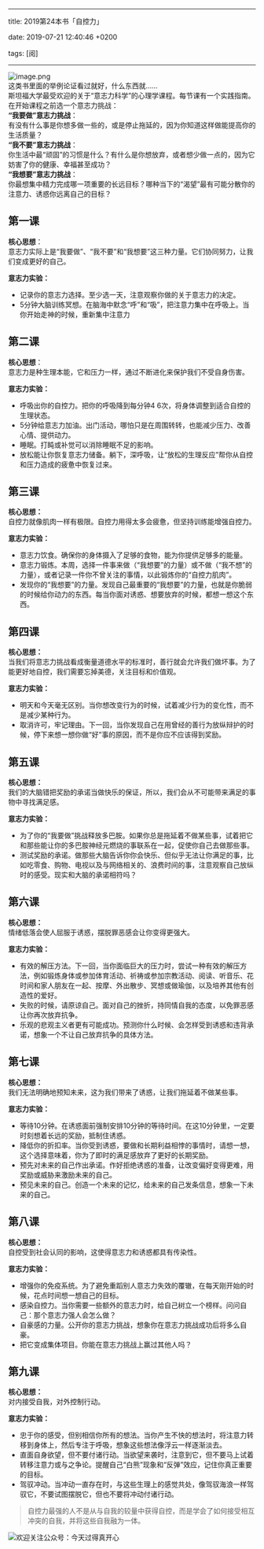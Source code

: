 
---

title: 2019第24本书「自控力」

date: 2019-07-21 12:40:46 +0200

tags: [阅]

---
![image.png](https://cdn.nlark.com/yuque/0/2019/png/124911/1563899362876-7485a9d8-6073-480d-9a25-5a77bcba2a2b.png#align=left&display=inline&height=250&name=image.png&originHeight=500&originWidth=355&size=130264&status=done&width=177.5)<br />这类书里面的举例论证看过就好，什么东西就……<br />斯坦福大学最受欢迎的关于“意志力科学”的心理学课程。每节课有一个实践指南。在开始课程之前选一个意志力挑战：<br />**“我要做”意志力挑战**：<br />有没有什么事是你想多做一些的，或是停止拖延的，因为你知道这样做能提高你的生活质量？<br />**“我不要”意志力挑战**：<br />你生活中最“顽固”的习惯是什么？有什么是你想放弃，或者想少做一点的，因为它妨害了你的健康、幸福甚至成功？<br />**“我想要”意志力挑战**：<br />你最想集中精力完成哪一项重要的长远目标？哪种当下的“渴望”最有可能分散你的注意力、诱惑你远离自己的目标？

## 第一课
**核心思想**：<br />意志力实际上是“我要做”、“我不要”和“我想要”这三种力量。它们协同努力，让我们变成更好的自己。

**意志力实验：**

- 记录你的意志力选择。至少选一天，注意观察你做的关于意志力的决定。
- 5分钟大脑训练冥想。在脑海中默念“呼”和“吸”，把注意力集中在呼吸上。当你开始走神的时候，重新集中注意力

## 第二课
**核心思想**：<br />意志力是种生理本能，它和压力一样，通过不断进化来保护我们不受自身伤害。

**意志力实验：**

- 呼吸出你的自控力。把你的呼吸降到每分钟4 6次，将身体调整到适合自控的生理状态。
- 5分钟给意志力加油。出门活动，哪怕只是在周围转转，也能减少压力、改善心情、提供动力。
- 睡眠。打盹或补觉可以消除睡眠不足的影响。
- 放松能让你恢复意志力储备。躺下，深呼吸，让“放松的生理反应”帮你从自控和压力造成的疲惫中恢复过来。

## 第三课
**核心思想：**<br />自控力就像肌肉一样有极限。自控力用得太多会疲惫，但坚持训练能增强自控力。

**意志力实验：**

- 意志力饮食。确保你的身体摄入了足够的食物，能为你提供足够多的能量。
- 意志力锻炼。本周，选择一件事来做（“我想要”的力量）或不做（“我不想”的力量），或者记录一件你不曾关注的事情，以此锻炼你的“自控力肌肉”。
- 发现你的“我想要”的力量。发现自己最重要的“我想要”的力量，也就是你脆弱的时候给你动力的东西。每当你面对诱惑、想要放弃的时候，都想一想这个东西。

## 第四课
**核心思想：**<br />当我们将意志力挑战看成衡量道德水平的标准时，善行就会允许我们做坏事。为了能更好地自控，我们需要忘掉美德，关注目标和价值观。

**意志力实验：**

- 明天和今天毫无区别。当你想改变行为的时候，试着减少行为的变化性，而不是减少某种行为。
- 取消许可，牢记理由。下一回，当你发现自己在用曾经的善行为放纵辩护的时候，停下来想一想你做“好”事的原因，而不是你应不应该得到奖励。

## 第五课
**核心思想：**<br />我们的大脑错把奖励的承诺当做快乐的保证，所以，我们会从不可能带来满足的事物中寻找满足感。

**意志力实验：**

- 为了你的“我要做”挑战释放多巴胺。如果你总是拖延着不做某些事，试着把它和那些能让你的多巴胺神经元燃烧的事联系在一起，促使你自己去做那些事。
- 测试奖励的承诺。做那些大脑告诉你你会快乐、但似乎无法让你满足的事，比如吃零食、购物、电视以及与网络相关的、浪费时间的事，注意观察自己放纵时的感受。现实和大脑的承诺相符吗？

## 第六课
**核心思想：**<br />情绪低落会使人屈服于诱惑，摆脱罪恶感会让你变得更强大。

**意志力实验：**

- 有效的解压方法。下一回，当你面临巨大的压力时，尝试一种有效的解压方法，例如锻炼身体或参加体育活动、祈祷或参加宗教活动、阅读、听音乐、花时间和家人朋友在一起、按摩、外出散步、冥想或做瑜伽，以及培养其他有创造性的爱好。
- 失败的时候，请原谅自己。面对自己的挫折，持同情自我的态度，以免罪恶感让你再次放弃抗争。
- 乐观的悲观主义者更有可能成功。预测你什么时候、会怎样受到诱惑和违背承诺，想象一个不让自己放弃抗争的具体方法。

## 第七课
**核心思想：**<br />我们无法明确地预知未来，这为我们带来了诱惑，让我们拖延着不做某些事。

**意志力实验：**

- 等待10分钟。在诱惑面前强制安排10分钟的等待时间。在这10分钟里，一定要时刻想着长远的奖励，抵制住诱惑。
- 降低你的折扣率。当你受到诱惑，要做和长期利益相悖的事情时，请想一想，这个选择意味着，你为了即时的满足感放弃了更好的长期奖励。
- 预先对未来的自己作出承诺。作好拒绝诱惑的准备，让改变偏好变得更难，用奖励或威胁来激励未来的自己。
- 预见未来的自己。创造一个未来的记忆，给未来的自己发条信息，想象一下未来的自己。

## 第八课
**核心思想：**<br />自控受到社会认同的影响，这使得意志力和诱惑都具有传染性。

**意志力实验：**

- 增强你的免疫系统。为了避免重蹈别人意志力失效的覆辙，在每天刚开始的时候，花点时间想一想自己的目标。
- 感染自控力。当你需要一些额外的意志力时，给自己树立一个榜样。问问自己：那个意志力强人会怎么做？
- 自豪感的力量。公开你的意志力挑战，想象你在意志力挑战成功后将多么自豪。
- 把它变成集体项目。你能在意志力挑战上赢过其他人吗？

## 第九课
**核心思想：**<br />对内接受自我，对外控制行动。

**意志力实验：**

- 忠于你的感受，但别相信你所有的想法。当你产生不快的想法时，将注意力转移到身体上，然后专注于呼吸，想象这些想法像浮云一样逐渐淡去。
- 直面自身欲望，但不要付诸行动。当欲望来袭时，注意到它，但不要马上试着转移注意力或与之争论。提醒自己“白熊”现象和“反弹”效应，记住你真正重要的目标。
- 驾驭冲动。当冲动一直存在时，与这些生理上的感觉共处，像驾驭海浪一样驾驭它，不要试图摆脱它，但也不要将冲动付诸行动。

> 自控力最强的人不是从与自我的较量中获得自控，而是学会了如何接受相互冲突的自我，并将这些自我融为一体。


![欢迎关注公众号：今天过得真开心](https://cdn.nlark.com/yuque/0/2019/jpeg/124911/1563560576436-005ac633-aaf1-4373-a54b-3bc4f3cbced8.jpeg#align=left&display=inline&height=430&name=qrcode_happyissad_1.jpg&originHeight=430&originWidth=430&size=39990&status=done&width=430)
